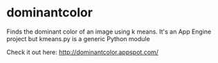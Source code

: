 dominantcolor
=============

Finds the dominant color of an image using k means. 
It's an App Engine project but kmeans.py is a generic Python module

Check it out here:
http://dominantcolor.appspot.com/
